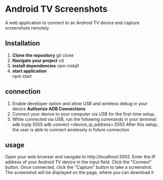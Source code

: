 #  Android TV Screenshots

A web application to connect to an Android TV device and capture screenshots remotely.

## Installation

1. **Clone the repository**
   git clone <repo url>
2. **Navigate your project**
   cd <repo name>
3. **install dependencies**
   npm install
4. **start application**   
   npm start

## connection

1. Enable developer option and allow USB and  wireless debug in your device
   **Authorize ADB Connections**
2. Connect your device to your computer via USB for the first-time setup.
3. While connected via USB, run the following commands in your terminal:
   adb tcpip 5555
   adb connect <device_ip_address>:5555
After this setup, the user is able to connect wirelessly in future connection   


   
## usage

Open your web browser and navigate to http://localhost:3002.
Enter the IP address of your Android TV device in the input field.
Click the "Connect" button.
Once connected, click the "Capture" button to take a screenshot.
The screenshot will be displayed on the page, where you can download it
